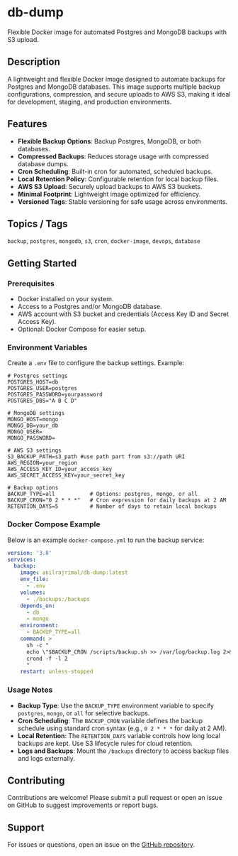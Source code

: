 # db-dump
Flexible Docker image for automated Postgres and MongoDB backups with S3 upload.

## Description
A lightweight and flexible Docker image designed to automate backups for Postgres and MongoDB databases. This image supports multiple backup configurations, compression, and secure uploads to AWS S3, making it ideal for development, staging, and production environments.

## Features
- **Flexible Backup Options**: Backup Postgres, MongoDB, or both databases.
- **Compressed Backups**: Reduces storage usage with compressed database dumps.
- **Cron Scheduling**: Built-in cron for automated, scheduled backups.
- **Local Retention Policy**: Configurable retention for local backup files.
- **AWS S3 Upload**: Securely upload backups to AWS S3 buckets.
- **Minimal Footprint**: Lightweight image optimized for efficiency.
- **Versioned Tags**: Stable versioning for safe usage across environments.

## Topics / Tags
`backup`, `postgres`, `mongodb`, `s3`, `cron`, `docker-image`, `devops`, `database`

## Getting Started
### Prerequisites
- Docker installed on your system.
- Access to a Postgres and/or MongoDB database.
- AWS account with S3 bucket and credentials (Access Key ID and Secret Access Key).
- Optional: Docker Compose for easier setup.

### Environment Variables
Create a `.env` file to configure the backup settings. Example:

```env
# Postgres settings
POSTGRES_HOST=db
POSTGRES_USER=postgres
POSTGRES_PASSWORD=yourpassword
POSTGRES_DBS="A B C D"

# MongoDB settings
MONGO_HOST=mongo
MONGO_DB=your_db
MONGO_USER=
MONGO_PASSWORD=

# AWS S3 settings
S3_BACKUP_PATH=s3_path #use path part from s3://path URI
AWS_REGION=your_region
AWS_ACCESS_KEY_ID=your_access_key
AWS_SECRET_ACCESS_KEY=your_secret_key

# Backup options
BACKUP_TYPE=all           # Options: postgres, mongo, or all
BACKUP_CRON="0 2 * * *"   # Cron expression for daily backups at 2 AM
RETENTION_DAYS=5          # Number of days to retain local backups
```

### Docker Compose Example
Below is an example `docker-compose.yml` to run the backup service:

```yaml
version: '3.8'
services:
  backup:
    image: anilrajrimal/db-dump:latest
    env_file:
      - .env
    volumes:
      - ./backups:/backups
    depends_on:
      - db
      - mongo
    environment:
      - BACKUP_TYPE=all
    command: >
      sh -c "
      echo \"$BACKUP_CRON /scripts/backup.sh >> /var/log/backup.log 2>&1\" | crontab - &&
      crond -f -l 2
      "
    restart: unless-stopped
```

### Usage Notes
- **Backup Type**: Use the `BACKUP_TYPE` environment variable to specify `postgres`, `mongo`, or `all` for selective backups.
- **Cron Scheduling**: The `BACKUP_CRON` variable defines the backup schedule using standard cron syntax (e.g., `0 2 * * *` for daily at 2 AM).
- **Local Retention**: The `RETENTION_DAYS` variable controls how long local backups are kept. Use S3 lifecycle rules for cloud retention.
- **Logs and Backups**: Mount the `/backups` directory to access backup files and logs externally.

## Contributing
Contributions are welcome! Please submit a pull request or open an issue on GitHub to suggest improvements or report bugs.

## Support
For issues or questions, open an issue on the [GitHub repository](https://github.com/anilrajrimal1/db-dump).